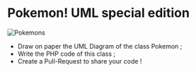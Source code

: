 # Pokemon! UML special edition

![Pokemons](../../../../home/simplon/Images/pokemon.png)

- Draw on paper the UML Diagram of the class Pokemon ;
- Write the PHP code of this class ;
- Create a Pull-Request to share your code !

